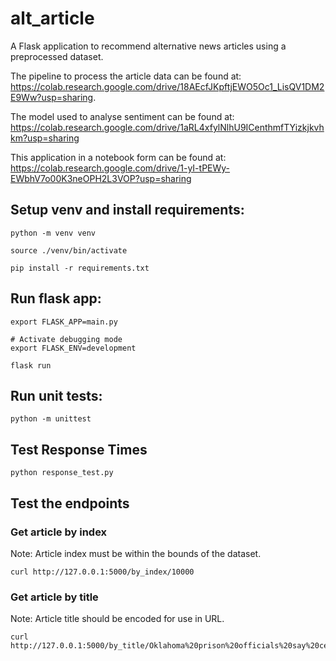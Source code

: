# alt_article

A Flask application to recommend alternative news articles using a preprocessed dataset.

The pipeline to process the article data can be found at: 
https://colab.research.google.com/drive/18AEcfJKpftjEWO5Oc1_LisQV1DM2E9Ww?usp=sharing.

The model used to analyse sentiment can be found at:
https://colab.research.google.com/drive/1aRL4xfylNlhU9ICenthmfTYizkjkvhkm?usp=sharing

This application in a notebook form can be found at:
https://colab.research.google.com/drive/1-yI-tPEWy-EWbhV7o00K3neOPH2L3VOP?usp=sharing

## Setup venv and install requirements:

```
python -m venv venv

source ./venv/bin/activate

pip install -r requirements.txt
```

## Run flask app:

```
export FLASK_APP=main.py

# Activate debugging mode
export FLASK_ENV=development

flask run
```

## Run unit tests:

```
python -m unittest
```

## Test Response Times

```
python response_test.py
```

## Test the endpoints

### Get article by index
Note: Article index must be within the bounds of the dataset.
```
curl http://127.0.0.1:5000/by_index/10000
```

### Get article by title
Note: Article title should be encoded for use in URL.

```
curl http://127.0.0.1:5000/by_title/Oklahoma%20prison%20officials%20say%20cellphone%20jamming%20would%20help
```
